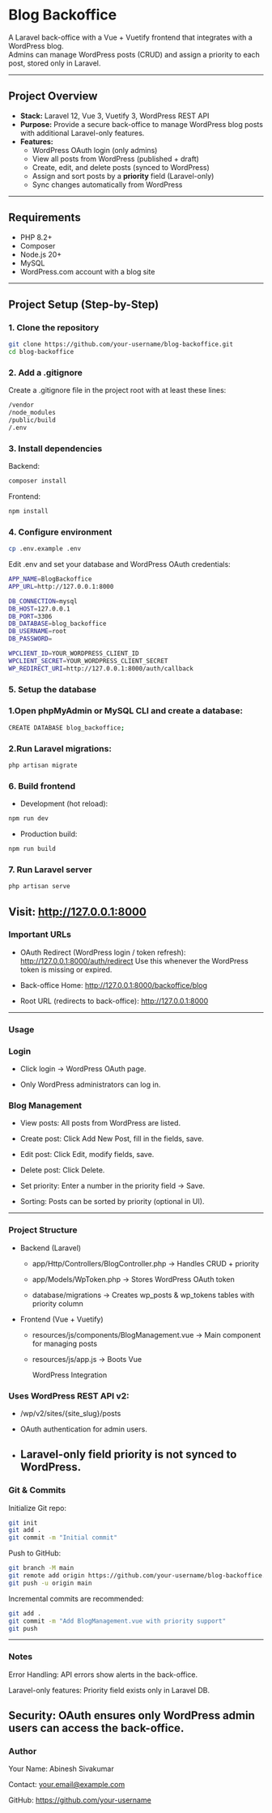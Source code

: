 # Blog Backoffice

A Laravel back-office with a Vue + Vuetify frontend that integrates with a WordPress blog.  
Admins can manage WordPress posts (CRUD) and assign a priority to each post, stored only in Laravel.

---

## Project Overview

- **Stack:** Laravel 12, Vue 3, Vuetify 3, WordPress REST API
- **Purpose:** Provide a secure back-office to manage WordPress blog posts with additional Laravel-only features.
- **Features:**
  - WordPress OAuth login (only admins)
  - View all posts from WordPress (published + draft)
  - Create, edit, and delete posts (synced to WordPress)
  - Assign and sort posts by a **priority** field (Laravel-only)
  - Sync changes automatically from WordPress

---

## Requirements

- PHP 8.2+
- Composer
- Node.js 20+
- MySQL
- WordPress.com account with a blog site

---

## Project Setup (Step-by-Step)

### 1. Clone the repository
```bash
git clone https://github.com/your-username/blog-backoffice.git
cd blog-backoffice
```
### 2. Add a .gitignore
Create a .gitignore file in the project root with at least these lines:
```bash
/vendor
/node_modules
/public/build
/.env
```
### 3. Install dependencies
Backend:
```bash
composer install
```
Frontend:
```bash
npm install
```
### 4. Configure environment
```bash
cp .env.example .env
```
Edit .env and set your database and WordPress OAuth credentials:
```bash
APP_NAME=BlogBackoffice
APP_URL=http://127.0.0.1:8000

DB_CONNECTION=mysql
DB_HOST=127.0.0.1
DB_PORT=3306
DB_DATABASE=blog_backoffice
DB_USERNAME=root
DB_PASSWORD=

WPCLIENT_ID=YOUR_WORDPRESS_CLIENT_ID
WPCLIENT_SECRET=YOUR_WORDPRESS_CLIENT_SECRET
WP_REDIRECT_URI=http://127.0.0.1:8000/auth/callback
```
### 5. Setup the database
### 1.Open phpMyAdmin or MySQL CLI and create a database:
```bash
CREATE DATABASE blog_backoffice;
```
### 2.Run Laravel migrations:
```bash
php artisan migrate
```
### 6. Build frontend
- Development (hot reload):
```bash
npm run dev
```
- Production build:
```bash
npm run build
```
### 7. Run Laravel server
```bash
php artisan serve
```
Visit: http://127.0.0.1:8000
---
### Important URLs

- OAuth Redirect (WordPress login / token refresh):
  http://127.0.0.1:8000/auth/redirect
  Use this whenever the WordPress token is missing or expired.

- Back-office Home:
  http://127.0.0.1:8000/backoffice/blog

- Root URL (redirects to back-office):
  http://127.0.0.1:8000
---
### Usage
### Login

- Click login → WordPress OAuth page.

- Only WordPress administrators can log in.

### Blog Management

- View posts: All posts from WordPress are listed.

- Create post: Click Add New Post, fill in the fields, save.

- Edit post: Click Edit, modify fields, save.

- Delete post: Click Delete.

- Set priority: Enter a number in the priority field → Save.

- Sorting: Posts can be sorted by priority (optional in UI).
---
  ### Project Structure

- Backend (Laravel)

  - app/Http/Controllers/BlogController.php → Handles CRUD + priority
 
  - app/Models/WpToken.php → Stores WordPress OAuth token
 
  - database/migrations → Creates wp_posts & wp_tokens tables with priority column

- Frontend (Vue + Vuetify)

  - resources/js/components/BlogManagement.vue → Main component for managing posts
 
  - resources/js/app.js → Boots Vue

    WordPress Integration

### Uses WordPress REST API v2:

- /wp/v2/sites/{site_slug}/posts

- OAuth authentication for admin users.

- Laravel-only field priority is not synced to WordPress.
  ---
### Git & Commits
Initialize Git repo:
  ```bash
  git init
  git add .
  git commit -m "Initial commit"
  ```
Push to GitHub:
```bash
git branch -M main
git remote add origin https://github.com/your-username/blog-backoffice.git
git push -u origin main
```

Incremental commits are recommended:
```bash
git add .
git commit -m "Add BlogManagement.vue with priority support"
git push
```
---
### Notes

Error Handling: API errors show alerts in the back-office.

Laravel-only features: Priority field exists only in Laravel DB.

Security: OAuth ensures only WordPress admin users can access the back-office.
---
### Author

Your Name: Abinesh Sivakumar

Contact: your.email@example.com

GitHub: https://github.com/your-username
